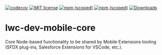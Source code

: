 [![codecov](https://codecov.io/gh/forcedotcom/lwc-dev-mobile-core/branch/main/graph/badge.svg?token=K8NM7ABTL1)](https://codecov.io/gh/forcedotcom/lwc-dev-mobile-core)
[![MIT license](https://img.shields.io/badge/license-MIT-brightgreen.svg)](http://opensource.org/licenses/MIT)
[![npm (scoped)](https://img.shields.io/npm/v/@salesforce/lwc-dev-mobile-core?color=blue)](https://www.npmjs.com/package/@salesforce/lwc-dev-mobile-core?activeTab=versions)
[![npm (scoped)](https://img.shields.io/npm/v/@salesforce/lwc-dev-mobile-core/beta?color=orange)](https://www.npmjs.com/package/@salesforce/lwc-dev-mobile-core?activeTab=versions)
[![Downloads](https://img.shields.io/npm/dt/@salesforce/lwc-dev-mobile-core)](https://www.npmjs.com/package/@salesforce/lwc-dev-mobile-core?activeTab=versions)

# lwc-dev-mobile-core
Core Node-based functionality to be shared by Mobile Extensions tooling (SFDX plug-ins, Salesforce Extensions for VSCode, etc.).
